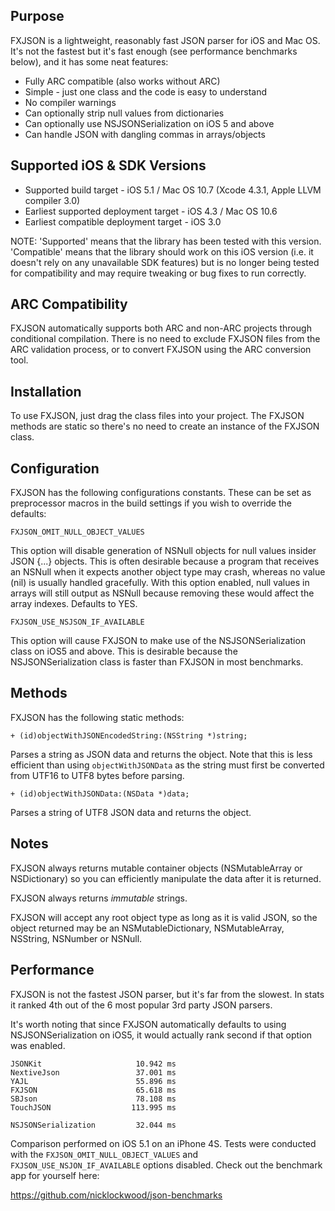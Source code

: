 Purpose
--------------

FXJSON is a lightweight, reasonably fast JSON parser for iOS and Mac OS. It's not the fastest but it's fast enough (see performance benchmarks below), and it has some neat features:

- Fully ARC compatible (also works without ARC)
- Simple - just one class and the code is easy to understand
- No compiler warnings
- Can optionally strip null values from dictionaries
- Can optionally use NSJSONSerialization on iOS 5 and above
- Can handle JSON with dangling commas in arrays/objects


Supported iOS & SDK Versions
-----------------------------

* Supported build target - iOS 5.1 / Mac OS 10.7 (Xcode 4.3.1, Apple LLVM compiler 3.0)
* Earliest supported deployment target - iOS 4.3 / Mac OS 10.6
* Earliest compatible deployment target - iOS 3.0

NOTE: 'Supported' means that the library has been tested with this version. 'Compatible' means that the library should work on this iOS version (i.e. it doesn't rely on any unavailable SDK features) but is no longer being tested for compatibility and may require tweaking or bug fixes to run correctly.


ARC Compatibility
------------------

FXJSON automatically supports both ARC and non-ARC projects through conditional compilation. There is no need to exclude FXJSON files from the ARC validation process, or to convert FXJSON using the ARC conversion tool.


Installation
---------------

To use FXJSON, just drag the class files into your project. The FXJSON methods are static so there's no need to create an instance of the FXJSON class.


Configuration
-----------------

FXJSON has the following configurations constants. These can be set as preprocessor macros in the build settings if you wish to override the defaults:

    FXJSON_OMIT_NULL_OBJECT_VALUES
    
This option will disable generation of NSNull objects for null values insider JSON {...} objects. This is often desirable because a program that receives an NSNull when it expects another object type may crash, whereas no value (nil) is usually handled gracefully. With this option enabled, null values in arrays will still output as NSNull because removing these would affect the array indexes. Defaults to YES.

    FXJSON_USE_NSJSON_IF_AVAILABLE
    
This option will cause FXJSON to make use of the NSJSONSerialization class on iOS5 and above. This is desirable because the NSJSONSerialization class is faster than FXJSON in most benchmarks.


Methods
----------------

FXJSON has the following static methods:

    + (id)objectWithJSONEncodedString:(NSString *)string;

Parses a string as JSON data and returns the object. Note that this is less efficient than using `objectWithJSONData` as the string must first be converted from UTF16 to UTF8 bytes before parsing.

    + (id)objectWithJSONData:(NSData *)data;

Parses a string of UTF8 JSON data and returns the object.

	
Notes
----------------

FXJSON always returns mutable container objects (NSMutableArray or NSDictionary) so you can efficiently manipulate the data after it is returned.

FXJSON always returns *immutable* strings.

FXJSON will accept any root object type as long as it is valid JSON, so the object returned may be an NSMutableDictionary, NSMutableArray, NSString, NSNumber or NSNull.


Performance
-----------------

FXJSON is not the fastest JSON parser, but it's far from the slowest. In stats it ranked 4th out of the 6 most popular 3rd party JSON parsers.

It's worth noting that since FXJSON automatically defaults to using NSJSONSerialization on iOS5, it would actually rank second if that option was enabled.

    JSONKit                     10.942 ms
    NextiveJson                 37.001 ms
    YAJL                        55.896 ms
    FXJSON                      65.618 ms
    SBJson                      78.108 ms
    TouchJSON                  113.995 ms
    
    NSJSONSerialization         32.044 ms

Comparison performed on iOS 5.1 on an iPhone 4S. Tests were conducted with the `FXJSON_OMIT_NULL_OBJECT_VALUES` and `FXJSON_USE_NSJON_IF_AVAILABLE` options disabled. Check out the benchmark app for yourself here:

https://github.com/nicklockwood/json-benchmarks